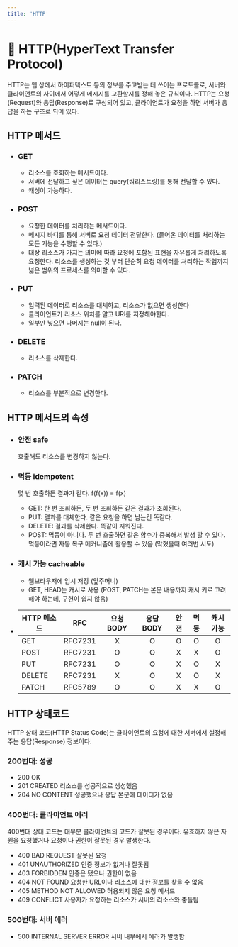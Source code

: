 ```yaml
---
title: 'HTTP'
---
```

# 📡 HTTP(HyperText Transfer Protocol)

HTTP는 웹 상에서 하이퍼텍스트 등의 정보를 주고받는 데 쓰이는 프로토콜로, 서버와 클라이언트의 사이에서 어떻게 메시지를 교환할지를 정해 놓은 규칙이다. HTTP는 요청(Request)와 응답(Response)로 구성되어 있고, 클라이언트가 요청을 하면 서버가 응답을 하는 구조로 되어 있다. 

## HTTP 메서드
 - ### GET
    - 리소스를 조회하는 메서드이다.
    - 서버에 전달하고 싶은 데이터는 query(쿼리스트링)를 통해 전달할 수 있다.
    - 캐싱이 가능하다.
 - ### POST
    - 요청한 데이터를 처리하는 메서드이다.
    - 메시지 바디를 통해 서버로 요청 데이터 전달한다. (들어온 데이터를 처리하는 모든 기능을 수행할 수 있다.)
    - 대상 리소스가 가지는 의미에 따라 요청에 포함된 표현을 자유롭게 처리하도록 요청한다. 리소스를 생성하는 것 부터 단순히 요청 데이터를 처리하는 작업까지 넒은 범위의 프로세스를 의미할 수 있다.
 - ### PUT
    - 입력된 데이터로 리소스를 대체하고, 리소스가 없으면 생성한다
    - 클라이언트가 리소스 위치를 알고 URI를 지정해야한다.
    - 일부만 넣으면 나머지는 null이 된다.
 - ### DELETE
    - 리소스를 삭제한다.
 - ### PATCH
    - 리소스를 부분적으로 변경한다.
 

## HTTP 메서드의 속성
 - ### 안전 safe
    호출해도 리소스를 변경하지 않는다.
 - ### 멱등 idempotent
    몇 번 호출하든 결과가 같다.
    f(f(x)) = f(x)
    - GET: 한 번 조회하든, 두 번 조회하든 같은 결과가 조회된다.
    - PUT: 결과를 대체한다. 같은 요청을 하면 남는건 똑같다.
    - DELETE: 결과를 삭제한다. 똑같이 지워진다.
    - POST: 멱등이 아니다. 두 번 호출하면 같은 함수가 중복해서 발생 할 수 있다.
    멱등이라면 자동 복구 메커니즘에 활용할 수 있음 (막혔을때 여러번 시도)
 - ### 캐시 가능 cacheable
    - 웹브라우저에 임시 저장 (앞주머니)
    - GET, HEAD는 캐시로 사용 (POST, PATCH는 본문 내용까지 캐시 키로 고려해야 하는데, 구현이 쉽지 않음)

- |HTTP 메소드|RFC|요청BODY|응답BODY|안전|멱등|캐시가능|
    |------|:----:|:---:|:---:|:---:|:---:|:---:|
    |GET|RFC7231|X|O|O|O|O|
    |POST|RFC7231|O|O|X|X|O|
    |PUT|RFC7231|O|O|X|O|X|
    |DELETE|RFC7231|X|O|X|O|X|
    |PATCH|RFC5789|O|O|X|X|O|

## HTTP 상태코드
HTTP 상태 코드(HTTP Status Code)는 클라이언트의 요청에 대한 서버에서 설정해주는 응답(Response) 정보이다.

### 200번대: 성공
 - 200 OK
 - 201 CREATED 리소스를 성공적으로 생성했음
 - 204 NO CONTENT 성공했으나 응답 본문에 데이터가 없음

### 400번대: 클라이언트 에러
400번대 상태 코드는 대부분 클라이언트의 코드가 잘못된 경우이다. 유효하지 않은 자원을 요청했거나 요청이나 권한이 잘못된 경우 발생한다.

 - 400 BAD REQUEST 잘못된 요청
 - 401 UNAUTHORIZED 인증 정보가 없거나 잘못됨
 - 403 FORBIDDEN 인증은 됐으나 권한이 없음
 - 404 NOT FOUND 요청한 URL이나 리소스에 대한 정보를 찾을 수 없음
 - 405 METHOD NOT ALLOWED 허용되지 않은 요청 메서드
 - 409 CONFLICT 사용자가 요청하는 리소스가 서버의 리소스와 충돌됨
### 500번대: 서버 에러
 - 500 INTERNAL SERVER ERROR 서버 내부에서 에러가 발생함